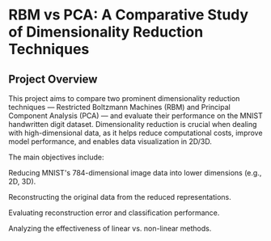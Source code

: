 # RBM vs PCA: A Comparative Study of Dimensionality Reduction Techniques

## Project Overview
This project aims to compare two prominent dimensionality reduction techniques — Restricted Boltzmann Machines (RBM) and Principal Component Analysis (PCA) — and evaluate their performance on the MNIST handwritten digit dataset. Dimensionality reduction is crucial when dealing with high-dimensional data, as it helps reduce computational costs, improve model performance, and enables data visualization in 2D/3D.

The main objectives include:

Reducing MNIST's 784-dimensional image data into lower dimensions (e.g., 2D, 3D).

Reconstructing the original data from the reduced representations.

Evaluating reconstruction error and classification performance.

Analyzing the effectiveness of linear vs. non-linear methods.




